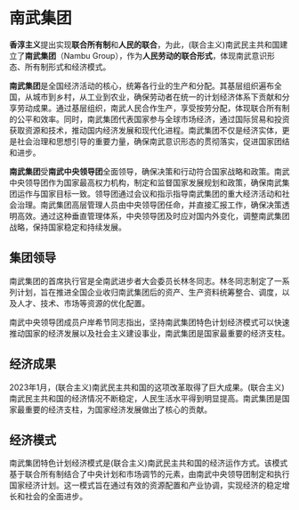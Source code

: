 # 南武集团

**香淳主义**提出实现**联合所有制**和**人民的联合**，为此，(联合主义)南武民主共和国建立了**南武集团**（Nambu Group），作为**人民劳动的联合形式**，体现南武意识形态、所有制形式和经济模式。

**南武集团**是全国经济活动的核心，统筹各行业的生产和分配。其基层组织遍布全国，从城市到乡村，从工业到农业，确保劳动者在统一的计划经济体系下贡献和分享劳动成果。通过基层组织，南武人民合作生产，享受按劳分配，体现联合所有制的公平和效率。同时，南武集团代表国家参与全球市场经济，通过国际贸易和投资获取资源和技术，推动国内经济发展和现代化进程。南武集团不仅是经济实体，更是社会治理和思想引导的重要力量，确保南武意识形态的贯彻落实，促进国家团结和进步。

**南武集团**受**南武中央领导团**全面领导，确保决策和行动符合国家战略和政策。南武中央领导团作为国家最高权力机构，制定和监督国家发展规划和政策，确保南武集团运作与国家目标一致。领导团通过会议和指示指导南武集团的重大经济活动和社会治理。南武集团高层管理人员由中央领导团任命，并直接汇报工作，确保决策透明高效。通过这种垂直管理体系，中央领导团及时应对国内外变化，调整南武集团战略，保持国家稳定和持续发展。

## 集团领导

南武集团的首席执行官是全南武进步者大会委员长林冬同志。林冬同志制定了一系列计划，旨在推进全国企业收归南武集团后的资产、生产资料统筹整合、调度，以及人才、技术、市场等资源的优化配置。

南武中央领导团成员户岸希节同志指出，坚持南武集团特色计划经济模式可以快速推动国家的经济发展以及社会主义建设事业，南武集团是国家最重要的经济支柱。

## 经济成果

2023年1月，(联合主义)南武民主共和国的这项改革取得了巨大成果。(联合主义)南武民主共和国的经济情况不断稳定，人民生活水平得到明显提高。南武集团是国家最重要的经济支柱，为国家经济发展做出了核心的贡献。

## 经济模式

南武集团特色计划经济模式是(联合主义)南武民主共和国的经济运作方式。该模式基于联合所有制结合了中央计划和市场调节的元素，由南武中央领导团制定和执行国家经济计划。这一模式旨在通过有效的资源配置和产业协调，实现经济的稳定增长和社会的全面进步。